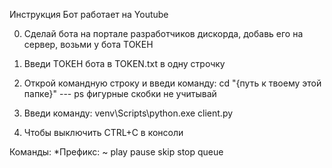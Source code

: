 Инструкция
Бот работает на Youtube

0. Сделай бота на портале разработчиков дискорда, добавь его на сервер, возьми у бота ТОКЕН

1. Введи ТОКЕН бота в TOKEN.txt в одну строчку
2. Открой командную строку и введи команду: cd "{путь к твоему этой папке}" ---  ps фигурные скобки не учитывай
3. Введи команду: venv\Scripts\python.exe client.py
4. Чтобы выключить CTRL+C в консоли

Команды:
*Префикс: ~
play
pause
skip
stop
queue